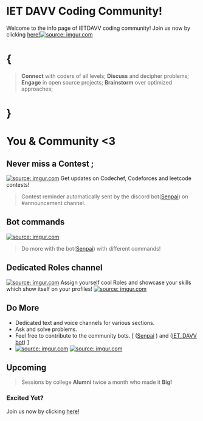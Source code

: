# IET DAVV Coding Community!
Welcome to the info page of IETDAVV coding community!
Join us now by clicking [here!](https://discord.gg/Bndwa6zYXn)<a href="https://imgur.com/cwmt68n"><img src="https://i.imgur.com/cwmt68n.gif" title="source: imgur.com" /></a>
# {
> **Connect**  with coders of all levels;
> **Discuss**  and decipher problems;
> **Engage**  in open source projects;
> **Brainstorm** over optimized approaches;
# }


# You & Community <3
## Never miss a Contest ;
<a href="https://imgur.com/Nb6dwal"><img src="https://i.imgur.com/Nb6dwal.gif" title="source: imgur.com" /></a>
	Get updates on Codechef, Codeforces and leetcode contests!
> Contest reminder automatically sent by the discord bot([Senpai](https://github.com/raavann/senpai-discord-bot)) on #announcement channel.

## Bot commands
<a href="https://imgur.com/jLCVR0Q"><img src="https://i.imgur.com/jLCVR0Q.gif" title="source: imgur.com" /></a>
> Do more with the bot([Senpai](https://github.com/raavann/senpai-discord-bot)) with different commands!

## Dedicated Roles channel
<a href="https://imgur.com/bYjUjMv"><img src="https://i.imgur.com/bYjUjMv.gif" title="source: imgur.com" /></a>
Assign yourself cool Roles and showcase your skills which show itself on your profiles!
<a href="https://imgur.com/Du2vpW9"><img src="https://i.imgur.com/Du2vpW9.gif" title="source: imgur.com" /></a>
## Do More
- Dedicated text and voice channels for various sections.  
- Ask and solve problems.  
- Feel free to contribute to the community bots. [ ([Senpai](https://github.com/raavann/senpai-discord-bot)  ) and ([IET_DAVV bot](https://github.com/raavann/IETDAVV-bot)) ]
- <a href="https://imgur.com/5m3SxbS"><img src="https://i.imgur.com/5m3SxbS.gif" title="source: imgur.com" /></a>
<a href="https://imgur.com/UVrxDT2"><img src="https://i.imgur.com/UVrxDT2.gif" title="source: imgur.com" /></a>

## Upcoming

> Sessions by college **Alumni** twice a month who made it **Big!**

### Excited Yet?
Join us now by clicking [here!](https://discord.gg/Bndwa6zYXn)
